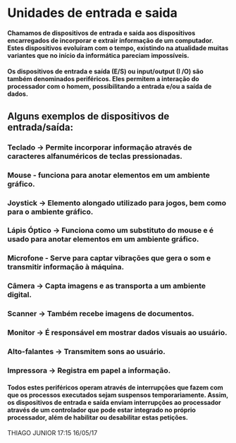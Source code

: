 # Unidades de entrada e saida

#### Chamamos de dispositivos de entrada e saída aos dispositivos encarregados de incorporar e extrair informação de um computador. Estes dispositivos evoluíram com o tempo, existindo na atualidade muitas variantes que no início da informática pareciam impossíveis.

#### Os dispositivos de entrada e saída (E/S) ou input/output (I /O) são também denominados periféricos. Eles permitem a interação do processador com o homem, possibilitando a entrada e/ou a saída de dados.

## Alguns exemplos de dispositivos de entrada/saída: 

### Teclado → Permite incorporar informação através de caracteres alfanuméricos de teclas pressionadas.

### Mouse - funciona para anotar elementos em um ambiente gráfico.

### Joystick → Elemento alongado utilizado para jogos, bem como para o ambiente gráfico.

### Lápis Óptico → Funciona como um substituto do mouse e é usado para anotar elementos em um ambiente gráfico.

### Microfone - Serve para captar vibrações que gera o som e transmitir informação à máquina.

### Câmera → Capta imagens e as transporta a um ambiente digital.

### Scanner → Também recebe imagens de documentos.

### Monitor → É responsável em mostrar dados visuais ao usuário.

### Alto-falantes → Transmitem sons ao usuário.

### Impressora → Registra em papel a informação.

#### Todos estes periféricos operam através de interrupções que fazem com que os processos executados sejam suspensos temporariamente. Assim, os dispositivos de entrada e saída enviam interrupções ao processador através de um controlador que pode estar integrado no próprio processador, além de habilitar ou desabilitar estas petições.

THIAGO JUNIOR
17:15 16/05/17 


